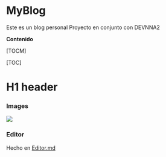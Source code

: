 # MyBlog
Este es un blog personal 
Proyecto en conjunto con DEVNNA2



**Contenido**

[TOCM]

[TOC]

# H1 header


### Images

![](https://upload.wikimedia.org/wikipedia/commons/4/41/Noun_project_network_icon_1365244_cc.svg)

### Editor

Hecho en [Editor.md](https://pandao.github.io/editor.md/en.html "Editor.md")